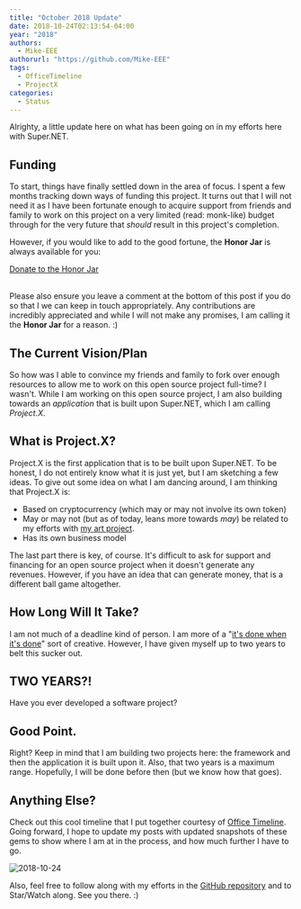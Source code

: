 ```yaml
---
title: "October 2018 Update"
date: 2018-10-24T02:13:54-04:00
year: "2018"
authors:
  - Mike-EEE
authorurl: "https://github.com/Mike-EEE"
tags:
  - OfficeTimeline
  - ProjectX
categories:
  - Status
---
```


Alrighty, a little update here on what has been going on in my efforts here with Super.NET.

## Funding

To start, things have finally settled down in the area of focus.  I spent a few months tracking down ways of funding this project.  It turns out that I will not need it as I have been fortunate enough to acquire support from friends and family to work on this project on a very limited (read: monk-like) budget through for the very future that *should* result in this project's completion.

However, if you would like to add to the good fortune, the **Honor Jar** is always available for you:

<div> <a class="donate-with-crypto" href="https://commerce.coinbase.com/checkout/40266c65-e420-4740-9c52-ddd24cca633c"> <span>Donate to the Honor Jar</span> </a> <script src="https://commerce.coinbase.com/v1/checkout.js"></script></div><br />

Please also ensure you leave a comment at the bottom of this post if you do so that I we can keep in touch appropriately.  Any contributions are incredibly appreciated and while I will not make any promises, I am calling it the **Honor Jar** for a reason. :)

## The Current Vision/Plan

So how was I able to convince my friends and family to fork over enough resources to allow me to work on this open source project full-time?  I wasn't.  While I am working on this open source project, I am also building towards an *application* that is built upon Super.NET, which I am calling *Project.X*.

## What is Project.X?

Project.X is the first application that is to be built upon Super.NET.  To be honest, I do not entirely know what it is just yet, but I am sketching a few ideas.  To give out some idea on what I am dancing around, I am thinking that Project.X is:

- Based on cryptocurrency (which may or may not involve its own token)
- May or may not (but as of today, leans more towards *may*) be related to my efforts with [my art project](http://ossem.com/).
- Has its own business model

The last part there is key, of course.  It's difficult to ask for support and financing for an open source project when it doesn't generate any revenues.  However, if you have an idea that can generate money, that is a different ball game altogether.

## How Long Will It Take?

I am not much of a deadline kind of person.  I am more of a "[it's done when it's done](https://blog.superdotnet.run/2018/07/software-as-a-craft/)" sort of creative.  However, I have given myself up to two years to belt this sucker out.

## TWO YEARS?!

Have you ever developed a software project?

## Good Point.

Right?  Keep in mind that I am building two projects here: the framework and then the application it is built upon it.  Also, that two years is a maximum range.  Hopefully, I will be done before then (but we know how that goes).

## Anything Else?

Check out this cool timeline that I put together courtesy of [Office Timeline](https://www.officetimeline.com/).  Going forward, I hope to update my posts with updated snapshots of these gems to show where I am at in the process, and how much further I have to go.

![2018-10-24](/images/status/2018-10-24.png)

Also, feel free to follow along with my efforts in the [GitHub repository](https://github.com/SuperDotNet/Super.NET) and to Star/Watch along.  See you there. :)